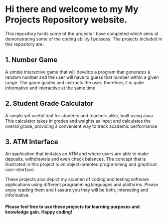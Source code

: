 # Hi there and welcome to my My Projects Repository website.

This repository holds some of the projects I have completed which aims at demonstrating some of the coding ability I possess. The projects included in this repository are:

## 1. Number Game

A simple interactive game that will develop a program that generates a random number and the user will have to guess that number within a given range. The game guides and instructs the user; therefore, it is quite informative and interactive at the same time.

## 2. Student Grade Calculator

A simple yet useful tool for students and teachers alike, built using Java. This calculator takes in grades and weights as input and calculates the overall grade, providing a convenient way to track academic performance

## 3. ATM Interface

An application that imitates an ATM and where users are able to make deposits, withdrawals and even check balances. The concept that is illustrated in this project is on object-oriented programming and graphical user interface.

These projects also depict my acumen of coding and testing software applications using different programming languages and platforms. Please enjoy reading them and I assure you they will be both, interesting and informative.

#### Please feel free to use these projects for learning purposes and knowledge gain. Happy coding!